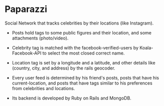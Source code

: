 # Paparazzi 

Social Network that tracks celebrities by their locations (like Instagram). 

* Posts hold tags to some public figures and their location, and some attachments (photo/video). 

* Celebrity tag is matched with the facebook-verified-users by Koala-Facebook-API to select the most closed correct name. 

* Location tag is set by a longitude and a latitude, and other details like (country, city, and address)  by the rails geocoder.  

* Every user feed is determined by his friend's posts,  posts that have his current-location, and posts that have tags similar to his preferences from celebrities and locations.

* Its backend is developed by Ruby on Rails and MongoDB. 


 
